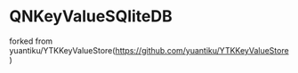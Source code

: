 QNKeyValueSQliteDB
==========

forked from yuantiku/YTKKeyValueStore(https://github.com/yuantiku/YTKKeyValueStore)




